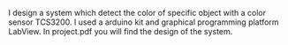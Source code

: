I design a system which detect the color of specific object with a color sensor TCS3200. I used a arduino kit and graphical programming platform LabView.
In project.pdf you will find the design of the system.
